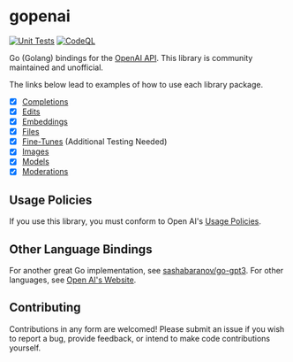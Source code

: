 # gopenai

[![Unit Tests](https://github.com/TannerKvarfordt/gopenai/actions/workflows/unit-tests.yml/badge.svg?branch=main)](https://github.com/TannerKvarfordt/gopenai/actions/workflows/unit-tests.yml)
[![CodeQL](https://github.com/TannerKvarfordt/gopenai/actions/workflows/codeql.yml/badge.svg?branch=main)](https://github.com/TannerKvarfordt/gopenai/actions/workflows/codeql.yml)

Go (Golang) bindings for the [OpenAI API](https://beta.openai.com/docs/api-reference/introduction). This library is community maintained and unofficial.

The links below lead to examples of how to use each library package.

- [x] [Completions](./completions/README.md)
- [x] [Edits](./edits/README.md)
- [x] [Embeddings](./embeddings/README.md)
- [x] [Files](./files/README.md)
- [x] [Fine-Tunes](./finetunes/README.md) (Additional Testing Needed)
- [x] [Images](./images/README.md)
- [x] [Models](./models/README.md)
- [x] [Moderations](./moderations/README.md)

## Usage Policies

If you use this library, you must conform to Open AI's [Usage Policies](https://beta.openai.com/docs/usage-policies).

## Other Language Bindings

For another great Go implementation, see [sashabaranov/go-gpt3](https://github.com/sashabaranov/go-gpt3).
For other languages, see [Open AI's Website](https://beta.openai.com/docs/libraries/libraries).

## Contributing

Contributions in any form are welcomed! Please submit an issue if you wish to report a bug,
provide feedback, or intend to make code contributions yourself.
